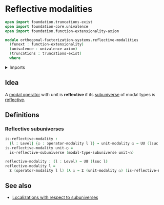 # Reflective modalities

```agda
open import foundation.truncations-exist
open import foundation-core.univalence
open import foundation.function-extensionality-axiom

module orthogonal-factorization-systems.reflective-modalities
  (funext : function-extensionality)
  (univalence : univalence-axiom)
  (truncations : truncations-exist)
  where
```

<details><summary>Imports</summary>

```agda
open import foundation.dependent-pair-types
open import foundation.universe-levels

open import orthogonal-factorization-systems.modal-operators funext univalence truncations
open import orthogonal-factorization-systems.reflective-subuniverses funext univalence truncations
```

</details>

## Idea

A [modal operator](orthogonal-factorization-systems.modal-operators.md) with
unit is **reflective** if its [subuniverse](foundation.subuniverses.md) of modal
types is
[reflective](orthogonal-factorization-systems.reflective-subuniverses.md).

## Definitions

### Reflective subuniverses

```agda
is-reflective-modality :
  {l : Level} {○ : operator-modality l l} → unit-modality ○ → UU (lsuc l)
is-reflective-modality unit-○ =
  is-reflective-subuniverse (modal-type-subuniverse unit-○)

reflective-modality : (l : Level) → UU (lsuc l)
reflective-modality l =
  Σ (operator-modality l l) (λ ○ → Σ (unit-modality ○) (is-reflective-modality))
```

## See also

- [Localizations with respect to subuniverses](orthogonal-factorization-systems.localizations-at-subuniverses.md)
